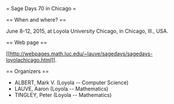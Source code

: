 = Sage Days 70 in Chicago =

== When and where? ==

June 8-12, 2015, at Loyola University Chicago, in Chicago, Ill., USA.

== Web page ==

[[http://webpages.math.luc.edu/~lauve/sagedays/sagedays-loyolachicago.html]].

== Organizers ==

  * ALBERT, Mark V. (Loyola -- Computer Science)
  * LAUVE, Aaron (Loyola -- Mathematics)
  * TINGLEY, Peter (Loyola -- Mathematics)

